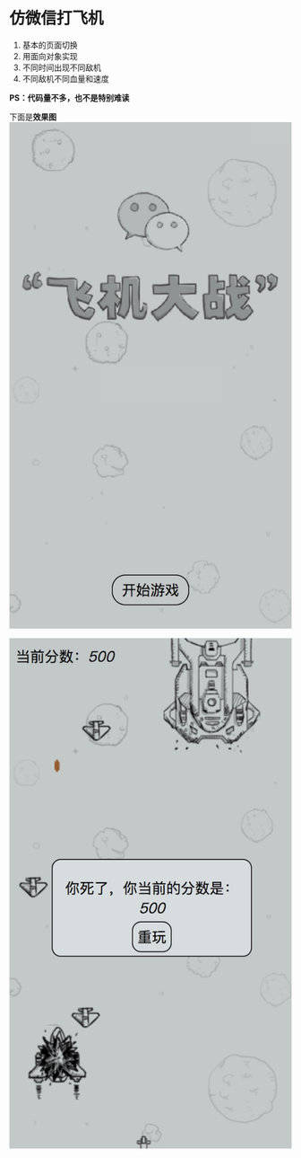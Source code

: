 # 仿微信打飞机
1. 基本的页面切换
2. 用面向对象实现
3. 不同时间出现不同敌机
4. 不同敌机不同血量和速度

**PS：代码量不多，也不是特别难读**

下面是**效果图**
![image](https://raw.githubusercontent.com/qn9301/wechat_plane_game/master/image/1A4BE0C1-B404-4BAA-BBC7-87ADEAD454B8.png)

![image](https://raw.githubusercontent.com/qn9301/wechat_plane_game/master/image/5F23D48A-E218-48B8-89A6-6E7CF517E743.png)